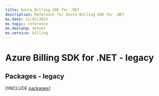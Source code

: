 ```yaml
---
title: Azure Billing SDK for .NET
description: Reference for Azure Billing SDK for .NET
ms.date: 11/03/2023
ms.topic: reference
ms.devlang: dotnet
ms.service: billing
---
```

# Azure Billing SDK for .NET - legacy
## Packages - legacy
[!INCLUDE [packages](billing-index.md)]